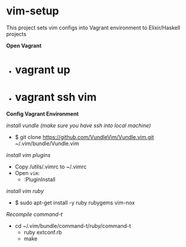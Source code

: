 # vim-setup
This project sets vim configs into Vagrant environment to Elixir/Haskell projects

**Open Vagrant**
 - # vagrant up
 - # vagrant ssh vim

**Config Vagrant Environment**

*install vundle (make sure you have ssh into local machine)* 
 - $ git clone https://github.com/VundleVim/Vundle.vim.git ~/.vim/bundle/Vundle.vim

*install vim plugins* 
 - Copy /utils/.vimrc to ~/.vimrc
 - Open `vim`: 
   - :PluginInstall

*install vim ruby*
 - $ sudo apt-get install -y ruby rubygems vim-nox

*Recompile command-t*
 - cd ~/.vim/bundle/command-t/ruby/command-t
   - ruby extconf.rb
   - make

